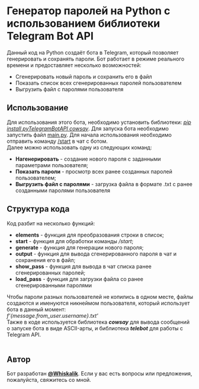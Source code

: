 <h1>Генератор паролей на Python с использованием библиотеки Telegram Bot API</h1>
Данный код на Python создаёт бота в Telegram, который позволяет генерировать и сохранять пароли. Бот работает в режиме реального времени и предоставляет несколько возможностей:
<ul>
<li>Сгенерировать новый пароль и сохранить его в файл</li>
<li>Показать список всех сгенерированных паролей пользователем</li>
<li>Выгрузить файл с паролями пользователя</li>
</ul>

<h2>Использование</h2>
Для использования этого бота, необходимо установить библиотеки:
<u><i>pip install pyTelegramBotAPI cowsay</i></u>.
Для запуска бота необходимо запустить файл <u>main.py</u>. Для начала использования необходимо отправить команду <u>/start</u> в чат с ботом.<br>
Далее можно использовать одну из следующих команд:
<ul>
<li><b>Нагенерировать</b> - создание нового пароля с заданными параметрами пользователя;</li>
<li><b>Показать пароли</b> - просмотр всех ранее созданных паролей пользователем;</li>
<li><b>Выгрузить файл с паролями</b> - загрузка файла в формате .txt с ранее созданными паролями пользователя</li>
</ul>

<h2>Структура кода</h2>
Код разбит на несколько функций:
<ul>
<li><b>elements</b> - функция для преобразования строки в список;</li>
<li><b>start</b> - функция для обработки команды <i>/start</i>;</li>
<li><b>generate</b> - функция для генерации нового пароля;</li>
<li><b>output</b> - функция для вывода сгенерированного пароля в чат и сохранения его в файл;</li>
<li><b>show_pass</b> - функция для вывода в чат списка ранее сгенерированных паролей;</li>
<li><b>load_pass</b> - функция для загрузки файла со ранее сгенерированными паролями</li>
</ul>
Чтобы пароли разных пользователей не копились в одном месте, файлы создаются и именуются никнеймом пользователя, который использует бота в данный момент: 
<br>
<i>f'{message.from_user.username}.txt'</i>
<br>
Также в коде используется библиотека <i><b>cowsay</b></i> для вывода сообщений о запуске бота в виде ASCII-арты, и библиотека <i><b>telebot</b></i> для работы с Telegram API.
<br><br>
<h2>Автор</h2>
Бот разработан <strong><a href="t.me/Whiskalik">@Whiskalik</a></strong>. Если у вас есть вопросы или предложения, пожалуйста, свяжитесь со мной.
